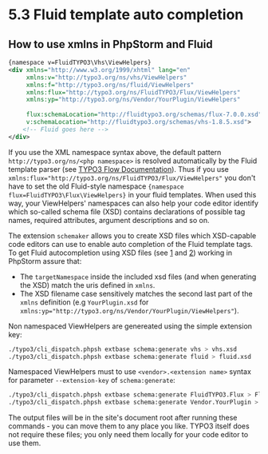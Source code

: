 5.3 Fluid template auto completion
==================================

## How to use xmlns in PhpStorm and Fluid

```xml
{namespace v=FluidTYPO3\Vhs\ViewHelpers}
<div xmlns="http://www.w3.org/1999/xhtml" lang="en"
     xmlns:v="http://typo3.org/ns/vhs/ViewHelpers"
     xmlns:f="http://typo3.org/ns/fluid/ViewHelpers"
     xmlns:flux="http://typo3.org/ns/FluidTYPO3/Flux/ViewHelpers"
     xmlns:yp="http://typo3.org/ns/Vendor/YourPlugin/ViewHelpers"
     
     flux:schemaLocation="http://fluidtypo3.org/schemas/flux-7.0.0.xsd"
     v:schemaLocation="http://fluidtypo3.org/schemas/vhs-1.8.5.xsd">
    <!-- Fluid goes here -->
</div>
```

If you use the XML namespace syntax above, the default pattern `http://typo3.org/ns/<php namespace>` is resolved automatically by the Fluid template parser (see [TYPO3 Flow Documentation](http://docs.typo3.org/flow/TYPO3FlowDocumentation/TheDefinitiveGuide/PartIII/Templating.html#namespaces)).
Thus if you use `xmlns:flux="http://typo3.org/ns/FluidTYPO3/Flux/ViewHelpers"` you don't have to set the old Fluid-style namespace `{namespace flux=FluidTYPO3\Flux\ViewHelpers}` in your fluid templates. When used this way, your ViewHelpers' namespaces can also help your code editor identify which so-called schema file (XSD) contains declarations of possible tag names, required attributes, argument descriptions and so on.

The extension `schemaker` allows you to create XSD files which XSD-capable code editors can use to enable auto completion of the Fluid template tags. To get Fluid autocompletion using XSD files (see [1](https://github.com/FluidTYPO3/schemaker#how-to-use-xsd-in-ide) and [2](http://buzz.typo3.org/teams/extbase/article/howto-autocompletion-for-fluid-in-phpstorm/)) working in PhpStorm assure that:

* The `targetNamespace` inside the included xsd files (and when generating the XSD) match the uris defined in `xmlns`.
* The XSD filename case sensitively matches the second last part of the `xmlns` definition (e.g `YourPlugin.xsd` for `xmlns:yp="http://typo3.org/ns/Vendor/YourPlugin/ViewHelpers"`).

Non namespaced ViewHelpers are genereated using the simple extension key:

```bash
./typo3/cli_dispatch.phpsh extbase schema:generate vhs > vhs.xsd
./typo3/cli_dispatch.phpsh extbase schema:generate fluid > fluid.xsd
```

Namespaced ViewHelpers must to use `<vendor>.<extension name>` syntax for parameter `--extension-key` of `schema:generate`:

```bash
./typo3/cli_dispatch.phpsh extbase schema:generate FluidTYPO3.Flux > Flux.xsd
./typo3/cli_dispatch.phpsh extbase schema:generate Vendor.YourPlugin > YourPlugin.xsd
```

The output files will be in the site's document root after running these commands - you can move them to any place you like. TYPO3 itself does not require these files; you only need them locally for your code editor to use them.
